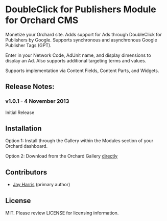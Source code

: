 # DoubleClick for Publishers Module for Orchard CMS

Monetize your Orchard site. Adds support for Ads through DoubleClick for Publishers by Google. Supports synchronous and asynchronous Google Publisher Tags (GPT).

Enter in your Network Code, AdUnit name, and display dimensions to display an Ad. Also supports additional targeting terms and values.

Supports implementation via Content Fields, Content Parts, and Widgets.

## Release Notes:

### v1.0.1 - 4 November 2013

Initial Release

## Installation

Option 1: Install through the Gallery within the Modules section of your Orchard dashboard.

Option 2: Download from the Orchard Gallery [directly](http://gallery.orchardproject.net/List/Modules/Orchard.Module.Arana.DoubleClickForPublishers)


## Contributors

- [Jay Harris](http://github.com/JayHarris) (primary author)



## License

MIT. Please review LICENSE for licensing information.